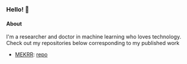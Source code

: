 ### Hello! 👋

#### About

I'm a researcher and doctor in machine learning who loves technology. Check out my repositories below corresponding to my published work

- [MEKRR](https://proceedings.neurips.cc/paper_files/paper/2023/file/5f02c76bc411a6f7c9a8bb2cbf981260-Paper-Conference.pdf): [repo](https://github.com/IsakFalk/atomistic_transfer_mekrr)

